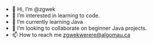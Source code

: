 - 👋 Hi, I’m @zgwek
- 👀 I’m interested in learning to code.
- 🌱 I’m currently learning Java
- 💞️ I’m looking to collaborate on beginner Java projects.
- 📫 How to reach me zgwekwerere@algomau.ca

<!---
zgwek/zgwek is a ✨ special ✨ repository because its `README.md` (this file) appears on your GitHub profile.
You can click the Preview link to take a look at your changes.
--->
